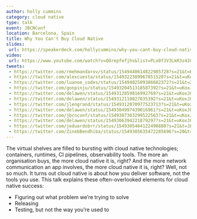 ```yaml
---
author: holly cummins
category: cloud native
type: talk
event: JBCNConf
location: Barcelona, Spain
title: Why You Can't Buy Cloud Native
slides: 
 url: https://speakerdeck.com/hollycummins/why-you-cant-buy-cloud-native-618b8238-d076-42d7-baae-1a4fdaa61ac3
video:
 url: https://www.youtube.com/watch?v=QOrepfefjhs&list=PLo0fJV3LkR3z42GevLgXlQfNFP2qfgtrq&index=8
tweets:
 - https://twitter.com/rmehmandarov/status/1549440614822985728?s=21&t=K7AqBS8aBguL-IzWENUyBQ
 - https://twitter.com/alexcuesta/status/1549322389967851520?s=21&t=uKoxJ05mpD3ngndt1dgLlA
 - https://twitter.com/luanoe_codes/status/1549402509386682372?s=21&t=2Sub-Ehgt0bEQdDC6VYe1w
 - https://twitter.com/gonpinju/status/1549320451318587392?s=21&t=uKoxJ05mpD3ngndt1dgLlA
 - https://twitter.com/delawen/status/1549312859816992769?s=21&t=uKoxJ05mpD3ngndt1dgLlA
 - https://twitter.com/delawen/status/1549312110827835392?s=21&t=uKoxJ05mpD3ngndt1dgLlA
 - https://twitter.com/jlengrand/status/1549312070977523713?s=21&t=uKoxJ05mpD3ngndt1dgLlA
 - https://twitter.com/delawen/status/1549304997439016961?s=21&t=uKoxJ05mpD3ngndt1dgLlA
 - https://twitter.com/jbcnconf/status/1549307303299522563?s=21&t=uKoxJ05mpD3ngndt1dgLlA
 - https://twitter.com/delawen/status/1549306394221879297?s=21&t=uKoxJ05mpD3ngndt1dgLlA
 - https://twitter.com/jeduardobrr/status/1549305464122490880?s=21&t=JEMmVZHKmAGzohFkX9jZiQ
 - https://twitter.com/ZinebBendhiba/status/1549305635472285696?s=20&t=Jrk6Vfs-xvJIAETToM5sPw
---
```


The virtual shelves are filled to bursting with cloud native technologies; containers, runtimes, CI pipelines, observability tools. The more an organisation buys, the more cloud native it is, right? And the more network communication an app involves, the more cloud native it is, right? Well, not so much. It turns out cloud native is about how you deliver software, not the tools you use. This talk explains these often-overlooked elements for cloud native success:

- Figuring out what problem we’re trying to solve
- Releasing
- Testing, but not the way you’re used to